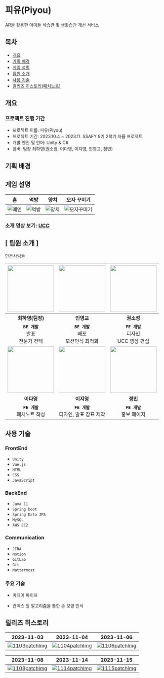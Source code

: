 # 피유(Piyou)

AR을 활용한 아이들 식습관 및 생활습관 개선 서비스

## 목차

- [개요](#개요)
- [기획 배경](#기획-배경)
- [게임 설명](#게임-설명)
- [팀원 소개](#팀원-소개)
- [사용 기술](#사용-기술)
- [릴리즈 히스토리(패치노트)](#릴리즈-히스토리)

## 개요

### 프로젝트 진행 기간

- 프로젝트 이름: 피유(Piyou)
- 프로젝트 기간: 2023.10.4 ~ 2023.11. SSAFY 9기 2학기 자율 프로젝트
- 개발 엔진 및 언어: Unity & C#
- 멤버: 팀장 최하영(권소정, 이다영, 이지영, 인영교, 정민)

## 기획 배경

## 게임 설명

|                             홈                              |                            먹방                             |                            양치                             |                               모자 꾸미기                               |
| :---------------------------------------------------------: | :---------------------------------------------------------: | :---------------------------------------------------------: | :---------------------------------------------------------------------: |
| ![메인](/uploads/5fb08fe34599d368ede1b59fb2a7418a/메인.png) | ![먹방](/uploads/77c427fd890f6c76e60661d6b1310be6/먹방.png) | ![양치](/uploads/810a3be7b0617de91fdf7e9e8f8a590b/양치.png) | ![모자꾸미기](/uploads/ff7d4936a2bc22c648351e0b09d5679f/모자꾸미기.png) |

### 소개 영상 보기: [UCC](https://youtu.be/6nWyjqQSRyo?feature=shared)

## [ 팀원 소개 ]

[만든사람들](/uploads/9003c3675ea00540bd39a8a1624d6c22/만든사람들.mp4)

|               <img src="" width="150">               |            <img src="" width="150">            |           <img src="" width="150">            |
| :--------------------------------------------------: | :--------------------------------------------: | :-------------------------------------------: |
|                   **최하영(팀장)**                   |                   **인영교**                   |                  **권소정**                   |
|      **`BE 개발`**</br> 발표 </br> 전문가 컨텍       | **`BE 개발`** </br> 배포 </br> 모션인식 최적화 | **`FE 개발`**</br> 디자인 </br> UCC 영상 편집 |
| <img src="docs/images/user/dayoung.jpg" width="150"> |            <img src="" width="150">            |           <img src="" width="150">            |
|                      **이다영**                      |                   **이지영**                   |                   **정민**                    |
|           **`FE 개발`**</br> 패치노트 작성           |   **`FE 개발`**</br> 디자인, 발표 장표 제작    |        **`FE 개발`**</br> 홍보 페이지         |

## 사용 기술

### **FrontEnd**

- `Unity`
- `Vue.js`
- `HTML`
- `CSS`
- `JavaScript`

### **BackEnd**

- `Java 11`
- `Spring boot`
- `Spring Data JPA`
- `MySQL`
- `AWS EC2`

### **Communication**

- `JIRA`
- `Notion`
- `GitLab`
- `Git`
- `Mattermost`

### 주요 기술

- 미디어 파이프

- 컨벡스 헐 알고리즘을 통한 손 모양 인식

## 릴리즈 히스토리

| 2023-11-03                                                                                                                                                                                | 2023-11-04                                                                                                                                     | 2023-11-06                                                                                                                                           |
| ----------------------------------------------------------------------------------------------------------------------------------------------------------------------------------------- | ---------------------------------------------------------------------------------------------------------------------------------------------- | ---------------------------------------------------------------------------------------------------------------------------------------------------- |
| [![1103patchImg](https://lab.ssafy.com/s09-final/S09P31B106/uploads/40c09c928b540369fe2314cc58fedc53/1103patchImg.png)](https://piyou.notion.site/PiYou-1010e0122928411cbac97884d75ad5e2) | [![1104patchImg](/uploads/a7214b3de6830599fbfa9419a4a6b4a1/1104patchImg.png)](https://piyou.notion.site/11-4-0228d5c7e34a4c2793dcbdb3a7c19fd9) | [![1106patchImg](/uploads/6aa1bbff399b413ca65df05e5d63ee9f/1106patchImg.png)](https://piyou.notion.site/11-6-PiYou-e47d18dfa28d4b0bae6b3609cf866463) |

| 2023-11-08                                                                                                                                               | 2023-11-14                                                                                                                                      | 2023-11-15                                                                                                                                                |
| -------------------------------------------------------------------------------------------------------------------------------------------------------- | ----------------------------------------------------------------------------------------------------------------------------------------------- | --------------------------------------------------------------------------------------------------------------------------------------------------------- |
| [![1108patchImg](/uploads/772ac98327eaf22beb0ff0252bd1ff2c/1108patchImg.png)](https://piyou.notion.site/11-8-Ver-1-0-0-94a5fab7776645028f20f744cdb8d3c8) | [![1114patchImg](/uploads/97fbe570bf638cb309810dd0abbf5def/1114patchImg.png)](https://piyou.notion.site/11-14-03d08b3ac31a4996a258bcae275e0c94) | [![1115patchImg](/uploads/15fa302698b3ddaff695bf07acfa9fd8/1115patchImg.png)](https://piyou.notion.site/11-15-Ver-2-0-0-e820af624e7e496aa47da6bc7c85d362) |
